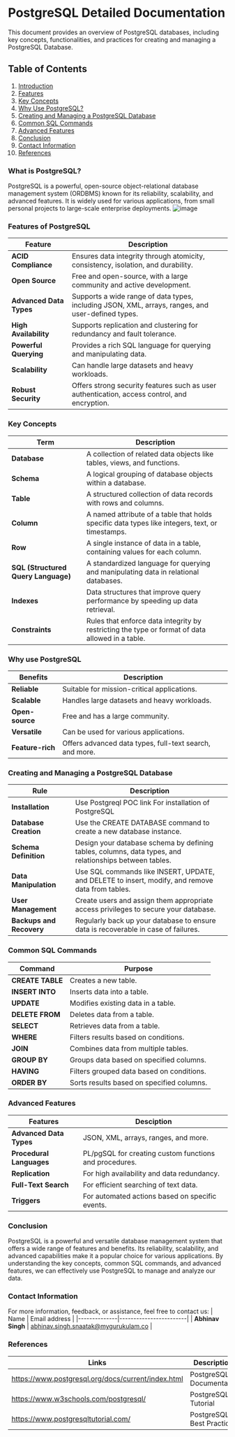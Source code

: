 # PostgreSQL Detailed Documentation

This document provides an overview of PostgreSQL databases, including key concepts, functionalities, and practices for creating and managing a PostgreSQL Database.

## Table of Contents
1. [Introduction](#what-is-postgresql?)
2. [Features](#features-of-postgresql)
3. [Key Concepts](#key-concepts)
4. [Why Use PostgreSQL?](#why-use-postgresql)
5. [Creating and Managing a PostgreSQL Database](#creating-and-managing-a-postgresql-database)
6. [Common SQL Commands](#common-sql-commands)
7. [Advanced Features](#advanced-features)
8. [Conclusion](#conclusion)
9. [Contact Information](#contact-information)
10. [References](#references)

### What is PostgreSQL?

PostgreSQL is a powerful, open-source object-relational database management system (ORDBMS) known for its reliability, scalability, and advanced features. It is widely used for various applications, from small personal projects to large-scale enterprise deployments.
![image](https://github.com/user-attachments/assets/a693d1ac-9e05-4e1f-929c-4d29004ca0fb)

### Features of PostgreSQL

| Feature                | Description                                                                                    |
|----------------------------|--------------------------------------------------------------------------------------------|
| **ACID Compliance**        | Ensures data integrity through atomicity, consistency, isolation, and durability. |
| **Open Source**            | Free and open-source, with a large community and active development.     |
| **Advanced Data Types**    | Supports a wide range of data types, including JSON, XML, arrays, ranges, and user-defined types. |
| **High Availability**      |  Supports replication and clustering for redundancy and fault tolerance.  |
| **Powerful Querying**      | Provides a rich SQL language for querying and manipulating data.        |
| **Scalability**            | Can handle large datasets and heavy workloads.     |
| **Robust Security**        | Offers strong security features such as user authentication, access control, and encryption.     |

### Key Concepts

| Term               | Description                                                                                  |
|----------------------|----------------------------------------------------------------------------------------------|
|      **Database**    | A collection of related data objects like tables, views, and functions.          |
|     **Schema**       | A logical grouping of database objects within a database.                        |
| **Table**     | A structured collection of data records with rows and columns.         |
| **Column**    | A named attribute of a table that holds specific data types like integers, text, or timestamps.       |
|   **Row**     | A single instance of data in a table, containing values for each column.      |
| **SQL (Structured Query Language)**    | A standardized language for querying and manipulating data in relational databases.  |
| **Indexes**    | Data structures that improve query performance by speeding up data retrieval.           |
| **Constraints**    | Rules that enforce data integrity by restricting the type or format of data allowed in a table.  |

### Why use PostgreSQL

| Benefits                           | Description |
|-------------------------------------|-----------------------------------------------|
| **Reliable**     | Suitable for mission-critical applications.|
| **Scalable**           | Handles large datasets and heavy workloads. |
| **Open-source**      | Free and has a large community.  |
| **Versatile**         | Can be used for various applications.  |
| **Feature-rich**     |  Offers advanced data types, full-text search, and more.|

### Creating and Managing a PostgreSQL Database

| **Rule** | **Description**  |
|----------|------------------|
| **Installation**| Use Postgreql POC link For installation of PostgreSQL |
| **Database Creation** | Use the CREATE DATABASE command to create a new database instance.|
| **Schema Definition** | Design your database schema by defining tables, columns, data types, and relationships between tables.|
| **Data Manipulation** | Use SQL commands like INSERT, UPDATE, and DELETE to insert, modify, and remove data from tables.|
| **User Management**| Create users and assign them appropriate access privileges to secure your database.|
| **Backups and Recovery** |Regularly back up your database to ensure data is recoverable in case of failures.            |

### Common SQL Commands

| **Command** |     **Purpose**      |
|------------- |----------------------|
| **CREATE TABLE** | Creates a new table. |
| **INSERT INTO** | Inserts data into a table. |
| **UPDATE**  | Modifies existing data in a table. |
| **DELETE FROM** | Deletes data from a table. |
| **SELECT** | Retrieves data from a table. |
| **WHERE** | Filters results based on conditions. |
| **JOIN** | Combines data from multiple tables.|
| **GROUP BY** | Groups data based on specified columns. |
| **HAVING** | Filters grouped data based on conditions. |
| **ORDER BY** | Sorts results based on specified columns. |

### Advanced Features

| **Features** |     **Desciption**   |
|------------- |----------------------|
| **Advanced Data Types** | JSON, XML, arrays, ranges, and more. |
| **Procedural Languages** | PL/pgSQL for creating custom functions and procedures. |
| **Replication**  | For high availability and data redundancy. |
| **Full-Text Search** |  For efficient searching of text data. |
| **Triggers** | For automated actions based on specific events.|

 ### Conclusion
 
PostgreSQL is a powerful and versatile database management system that offers a wide range of features and benefits. Its reliability, scalability, and advanced capabilities make it a popular choice for various applications. By understanding the key concepts, common SQL commands, and advanced features, we can effectively use PostgreSQL to manage and analyze our data.

### Contact Information
For more information, feedback, or assistance, feel free to contact us:
| Name         | Email address          |
|--------------|------------------------|
| **Abhinav Singh**    | abhinav.singh.snaatak@mygurukulam.co  |
 
### References
| Links                                             | Descriptions                       |
|---------------------------------------------------|------------------------------------|
| https://www.postgresql.org/docs/current/index.html |PostgreSQL Documentation |
|https://www.w3schools.com/postgresql/| PostgreSQL Tutorial|
| https://www.postgresqltutorial.com/|PostgreSQL Best Practices|
